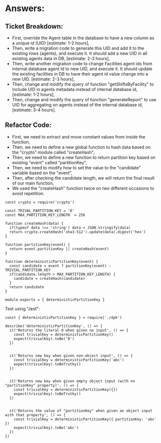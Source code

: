 # Answers:

## Ticket Breakdown:

- First, override the Agent table in the database to have a new column as a unique id (UID) [estimate: 1-2 hours],
- Then, write a migration code to generate this UID and add it to the existing rows (agents), and execute it. It should add a new UID in all existing agents data in DB, [estimate: 2-3 hours],
- Then, write another migration code to change Facilities agent ids from internal database agent Id to new UID, and execute it. It should update the existing facilities in DB to have their agent id value change into a new UID.  [estimate: 2-3 hours],
- Then, change and modify the query of function "getShiftsByFacility" to include UID in agents metadata instead of internal database id, [estimate: 1-2 hours],
- Then, change and modify the query of function "generateReport" to use UID for aggregating on agents instead of the internal database id, [estimate: 3-4 hours].




## Refactor Code:

- First, we need to extract and move constant values from inside the function,
- Then, we need to define a new global function to hash data based on the "crypto" module called "createHash",
- Then, we need to define a new function to return partition key based on existing "event" called "partitionKey", 
- Then, we need to modify how to set the value to the "candidate" variable based on the "event",
- Then, after checking the candidate length, we will return the final result of our main function,
- We used the "createHash" function twice on two different occasions to avoid repetition.

```
const crypto = require('crypto')

const TRIVAL_PARTITION_KEY = '0'
const MAX_PARTITION_KEY_LENGTH  = 256

function createHash(data) {
  if(typeof data !== 'string') data = JSON.stringify(data)
  return crypto.createHash('sha3-512').update(data).digest('hex')
}

function partitionKey(event) {
  return event.partitionKey || createHash(event)
}

function deterministicPartitionKey(event) {
  const candidate = event ? partitionKey(event) : TRIVIAL_PARTITION_KEY
  if(candidate.length > MAX_PARTITION_KEY_LENGTH) {
    candidate = createHash(candidate)
  }
  return candidate
}

module.exports = { deterministicPartitionKey }
```


Test using "Jest":

```
const { deterministicPartitionKey } = require('./dpk')

describe('deterministicPartitionKey', () => {
  it('Returns the literal 0 when given no input', () => {
    const trivialKey = deterministicPartitionKey()
    expect(trivialKey).toBe('0')
  })


  it('Returns new key when given non-object input', () => {
    const trivialKey = deterministicPartitionKey('abc')
    expect(trivialKey).toBeTruthy()
  })


  it('Returns new key when given empty object input (with no "partitionKey" property)', () => {
    const trivialKey = deterministicPartitionKey({})
    expect(trivialKey).toBeTruthy()
  })


  it('Returns the value of "partitionKey" when given an object input with that property', () => {
    const trivialKey = deterministicPartitionKey({ partitionKey: 'abc' })
    expect(trivialKey).toBe('abc')
  })
})
```


